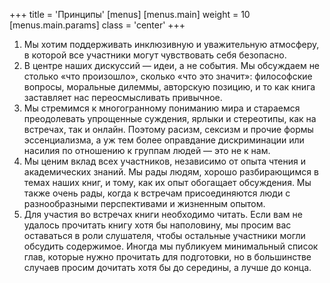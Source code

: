 +++
title = 'Принципы'
[menus]
  [menus.main]
    weight = 10
    [menus.main.params]
      class = 'center'
+++

1. Мы хотим поддерживать инклюзивную и уважительную атмосферу, в которой все участники могут чувствовать себя безопасно.
2. В центре наших дискуссий — идеи, а не события. Мы обсуждаем не столько «что произошло», сколько «что это значит»: философские вопросы, моральные дилеммы, авторскую позицию, и то как книга заставляет нас переосмысливать привычное.
2. Мы стремимся к многогранному пониманию мира и стараемся преодолевать упрощенные суждения, ярлыки и стереотипы, как на встречах, так и онлайн. Поэтому расизм, сексизм и прочие формы эссенциализма, а уж тем более оправдание дискриминации или насилия по отношению к группам людей — это не к нам.
2. Мы ценим вклад всех участников, независимо от опыта чтения и академических знаний. Мы рады людям, хорошо разбирающимся в темах наших книг, и тому, как их опыт обогащает обсуждения. Мы также очень рады, когда к встречам присоединяются люди с разнообразными перспективами и жизненным опытом. 
2. Для участия во встречах книги необходимо читать. Если вам не удалось прочитать книгу хотя бы наполовину, мы просим вас оставаться в роли слушателя, чтобы остальные участники могли обсудить содержимое. Иногда мы публикуем минимальный список глав, которые нужно прочитать для подготовки, но в большинстве случаев просим дочитать хотя бы до середины, а лучше до конца.